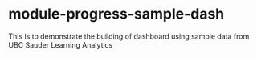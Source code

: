 # module-progress-sample-dash
This is to demonstrate the building of dashboard using sample data from UBC Sauder Learning Analytics
